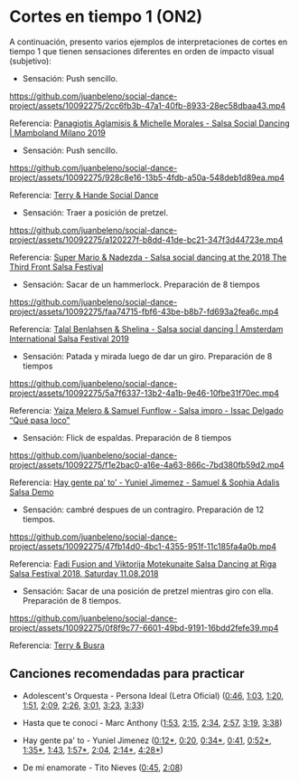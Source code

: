 # Cortes en tiempo 1 (ON2)

A continuación, presento varios ejemplos de interpretaciones de cortes en tiempo 1 que tienen sensaciones diferentes en orden de impacto visual (subjetivo):

- Sensación: Push sencillo.

https://github.com/juanbeleno/social-dance-project/assets/10092275/2cc6fb3b-47a1-40fb-8933-28ec58dbaa43.mp4

Referencia: [Panagiotis Aglamisis & Michelle Morales - Salsa Social Dancing | Mamboland Milano 2019](https://youtu.be/g0A5B4Stbtc?t=131)


- Sensación: Push sencillo.

https://github.com/juanbeleno/social-dance-project/assets/10092275/928c8e16-13b5-4fdb-a50a-548deb1d89ea.mp4

Referencia: [Terry & Hande Social Dance](https://youtu.be/QXAdsC_d2K8?t=44)


- Sensación: Traer a posición de pretzel.

https://github.com/juanbeleno/social-dance-project/assets/10092275/a120227f-b8dd-41de-bc21-347f3d44723e.mp4

Referencia: [Super Mario & Nadezda - Salsa social dancing at the 2018 The Third Front Salsa Festival](https://youtu.be/r4uELJ4xg1s?t=155)


- Sensación: Sacar de un hammerlock. Preparación de 8 tiempos

https://github.com/juanbeleno/social-dance-project/assets/10092275/faa74715-fbf6-43be-b8b7-fd693a2fea6c.mp4

Referencia: [Talal Benlahsen & Shelina - Salsa social dancing | Amsterdam International Salsa Festival 2019](https://youtu.be/KTUizAB2tjI?t=38)


- Sensación: Patada y mirada luego de dar un giro. Preparación de 8 tiempos

https://github.com/juanbeleno/social-dance-project/assets/10092275/5a7f6337-13b2-4a1b-9e46-10fbe31f70ec.mp4

Referencia: [Yaiza Melero & Samuel Funflow - Salsa impro - Issac Delgado “Qué pasa loco”](https://youtu.be/q34FxtFc0EA?t=10)


- Sensación: Flick de espaldas. Preparación de 8 tiempos

https://github.com/juanbeleno/social-dance-project/assets/10092275/f1e2bac0-a16e-4a63-866c-7bd380fb59d2.mp4

Referencia: [Hay gente pa’ to’ - Yuniel Jimemez - Samuel & Sophia Adalis Salsa Demo](https://youtu.be/VXkhCu3aQpU?t=46)


- Sensación: cambré despues de un contragiro. Preparación de 12 tiempos.

https://github.com/juanbeleno/social-dance-project/assets/10092275/47fb14d0-4bc1-4355-951f-11c185fa4a0b.mp4

Referencia: [Fadi Fusion and Viktorija Motekunaite Salsa Dancing at Riga Salsa Festival 2018, Saturday 11.08.2018](https://youtu.be/AsOIslBqzgY?t=131)


- Sensación: Sacar de una posición de pretzel mientras giro con ella. Preparación de 8 tiempos.

https://github.com/juanbeleno/social-dance-project/assets/10092275/0f8f9c77-6601-49bd-9191-16bdd2fefe39.mp4

Referencia: [Terry & Busra](https://youtu.be/iWkij7FGFRg?t=106)


## Canciones recomendadas para practicar

- Adolescent's Orquesta - Persona Ideal (Letra Oficial) ([0:46](https://youtu.be/d9bRnGo2gjk?t=46), [1:03](https://youtu.be/d9bRnGo2gjk?t=63), [1:20](https://youtu.be/d9bRnGo2gjk?t=80), [1:51](https://youtu.be/d9bRnGo2gjk?t=111), [2:09](https://youtu.be/d9bRnGo2gjk?t=129), [2:26](https://youtu.be/d9bRnGo2gjk?t=146), [3:01](https://youtu.be/d9bRnGo2gjk?t=181), [3:23](https://youtu.be/d9bRnGo2gjk?t=203), [3:33](https://youtu.be/d9bRnGo2gjk?t=213))

- Hasta que te conocí - Marc Anthony ([1:53](https://youtu.be/yiFj0jMKdIU?t=113), [2:15](https://youtu.be/yiFj0jMKdIU?t=135), [2:34](https://youtu.be/yiFj0jMKdIU?t=154), [2:57](https://youtu.be/yiFj0jMKdIU?t=177), [3:19](https://youtu.be/yiFj0jMKdIU?t=199), [3:38](https://youtu.be/yiFj0jMKdIU?t=218))

- Hay gente pa' to - Yuniel Jimenez ([0:12*](https://youtu.be/k6pUUC52X0E?t=12), [0:20](https://youtu.be/k6pUUC52X0E?t=20), [0:34*](https://youtu.be/k6pUUC52X0E?t=34), [0:41](https://youtu.be/k6pUUC52X0E?t=41), [0:52*](https://youtu.be/k6pUUC52X0E?t=52), [1:35*](https://youtu.be/k6pUUC52X0E?t=95), [1:43](https://youtu.be/k6pUUC52X0E?t=103), [1:57*](https://youtu.be/k6pUUC52X0E?t=117), [2:04](https://youtu.be/k6pUUC52X0E?t=124), [2:14*](https://youtu.be/k6pUUC52X0E?t=134), [4:28*](https://youtu.be/k6pUUC52X0E?t=268))

- De mí enamorate - Tito Nieves ([0:45](https://youtu.be/7WHf2OjagQ4?t=45), [2:08](https://youtu.be/7WHf2OjagQ4?t=128))
